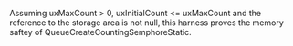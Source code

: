 Assuming uxMaxCount > 0, uxInitialCount <= uxMaxCount and the reference
to the storage area is not null,
this harness proves the memory saftey of QueueCreateCountingSemphoreStatic.
